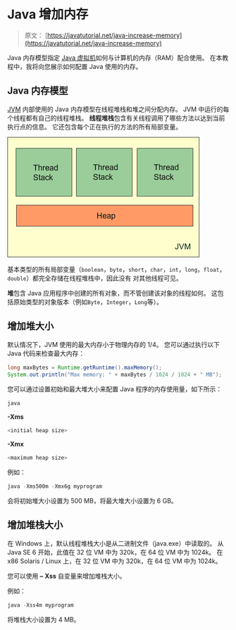 # Java 增加内存

> 原文： [https://javatutorial.net/java-increase-memory](https://javatutorial.net/java-increase-memory)

Java 内存模型指定 [Java 虚拟机](https://javatutorial.net/jvm-explained)如何与计算机的内存（RAM）配合使用。 在本教程中，我将向您展示如何配置 Java 使用的内存。

## Java 内存模型

[JVM](https://javatutorial.net/jvm-explained) 内部使用的 Java 内存模型在线程堆栈和堆之间分配内存。 JVM 中运行的每个线程都有自己的线程堆栈。 **线程堆栈**包含有关线程调用了哪些方法以达到当前执行点的信息。 它还包含每个正在执行的方法的所有局部变量。

![java memmory model](img/1d4849ebded3229c72686e16ad468998.jpg)

基本类型的所有局部变量（`boolean`，`byte`，`short`，`char`，`int`，`long`，`float`，`double`）都完全存储在线程堆栈中，因此没有 对其他线程可见。

**堆**包含 Java 应用程序中创建的所有对象，而不管创建该对象的线程如何。 这包括原始类型的对象版本（例如`Byte`，`Integer`，`Long`等）。

## 增加堆大小

默认情况下，JVM 使用的最大内存小于物理内存的 1/4。 您可以通过执行以下 Java 代码来检查最大内存：

```java
long maxBytes = Runtime.getRuntime().maxMemory();
System.out.println("Max memory: " + maxBytes / 1024 / 1024 + " MB");
```

您可以通过设置初始和最大堆大小来配置 Java 程序的内存使用量，如下所示：

```java
java
```

**-Xms**

```java
<initial heap size>
```

**-Xmx**

```java
<maximum heap size>
```

例如：

```java
java -Xms500m -Xmx6g myprogram
```

会将初始堆大小设置为 500 MB，将最大堆大小设置为 6 GB。

## 增加堆栈大小

在 Windows 上，默认线程堆栈大小是从二进制文件（java.exe）中读取的。 从 Java SE 6 开始，此值在 32 位 VM 中为 320k，在 64 位 VM 中为 1024k。 在 x86 Solaris / Linux 上，在 32 位 VM 中为 320k，在 64 位 VM 中为 1024k。

您可以使用 **–** **Xss** 自变量来增加堆栈大小。

例如：

```java
java -Xss4m myprogram
```

将堆栈大小设置为 4 MB。